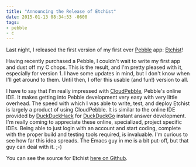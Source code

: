 ```yaml
---
title: "Announcing the Release of Etchist"
date: 2015-01-13 08:34:53 -0600
tags: 
- pebble
- c
---
```

Last night, I released the first version of my first ever [Pebble](https://getpebble.com) app: [Etchist](https://apps.getpebble.com/applications/54b49f22daa5498e85000006)!
<!--more-->
Having recently purchased a Pebble, I couldn't wait to write my first app and dust off my C chops. This is the result, and I'm pretty pleased with it, especially for version 1. I have some updates in mind, but I don't know when I'll get around to them. Until then, I offer this usable (and fun!) version to all.

I have to say that I'm really impressed with [CloudPebble](https://cloudpebble.net/), Pebble's online IDE. It makes getting into Pebble development very easy with very little overhead. The speed with which I was able to write, test, and deploy Etchist is largely a product of using CloudPebble. It is similar to the online IDE provided by [DuckDuckHack](http://duckduckhack.com) for [DuckDuckGo](https://duckduckgo.com) instant answer development. I'm really coming to appreciate these online, specialized, project specific IDEs. Being able to just login with an account and start coding, complete with the proper build and testing tools required, is invaluable. I'm curious to see how far this idea spreads. The Emacs guy in me is a bit put-off, but that guy can deal with it. ;-)

You can see the source for Etchist [here on Github](https://github.com/echosa/Etchist).
